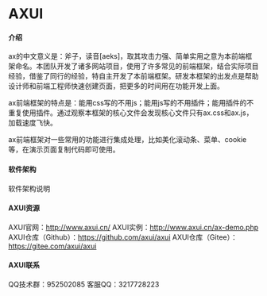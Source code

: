 # AXUI

#### 介绍
ax的中文意义是：斧子，读音[aeks]，取其攻击力强、简单实用之意为本前端框架命名。本团队开发了诸多网站项目，使用了许多常见的前端框架，结合实际项目经验，借鉴了同行的经验，特自主开发了本前端框架。研发本框架的出发点是帮助设计师和前端工程师快速创建页面，把更多的时间用在功能开发上面。

ax前端框架的特点是：能用css写的不用js；能用js写的不用插件；能用插件的不重复使用插件。通过观察本框架的核心文件会发现核心文件只有ax.css和ax.js，加载速度飞快。

ax前端框架对一些常用的功能进行集成处理，比如美化滚动条、菜单、cookie等，在演示页面复制代码即可使用。

#### 软件架构
软件架构说明


#### AXUI资源

AXUI官网：http://www.axui.cn/
AXUI实例：http://www.axui.cn/ax-demo.php
AXUI仓库（Github）：https://github.com/axui/axui
AXUI仓库（Gitee）：https://gitee.com/axui/axui


#### AXUI联系

QQ技术群：952502085
客服QQ：3217728223

